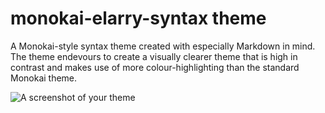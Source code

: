 # monokai-elarry-syntax theme

A Monokai-style syntax theme created with especially Markdown in mind. The theme endevours to create a visually clearer theme that is high in contrast and makes use of more colour-highlighting than the standard Monokai theme.

![A screenshot of your theme](https://raw.githubusercontent.com/elarry/Examples/Markdown.png)
